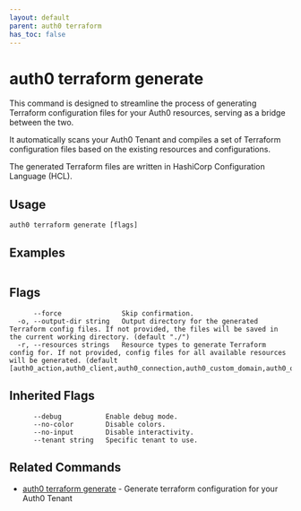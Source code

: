 ```yaml
---
layout: default
parent: auth0 terraform
has_toc: false
---
```

# auth0 terraform generate

This command is designed to streamline the process of generating Terraform configuration files for your Auth0 resources, serving as a bridge between the two.

It automatically scans your Auth0 Tenant and compiles a set of Terraform configuration files based on the existing resources and configurations.

The generated Terraform files are written in HashiCorp Configuration Language (HCL).

## Usage
```
auth0 terraform generate [flags]
```

## Examples

```

```


## Flags

```
      --force               Skip confirmation.
  -o, --output-dir string   Output directory for the generated Terraform config files. If not provided, the files will be saved in the current working directory. (default "./")
  -r, --resources strings   Resource types to generate Terraform config for. If not provided, config files for all available resources will be generated. (default [auth0_action,auth0_client,auth0_connection,auth0_custom_domain,auth0_organization,auth0_tenant])
```


## Inherited Flags

```
      --debug           Enable debug mode.
      --no-color        Disable colors.
      --no-input        Disable interactivity.
      --tenant string   Specific tenant to use.
```


## Related Commands

- [auth0 terraform generate](auth0_terraform_generate.md) - Generate terraform configuration for your Auth0 Tenant


